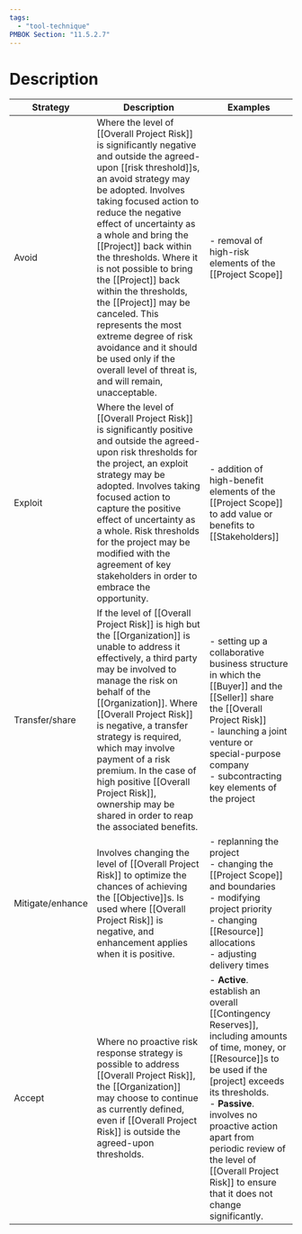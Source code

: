 ```yaml
---
tags:
  - "tool-technique"
PMBOK Section: "11.5.2.7"
---
```

# Description

| Strategy | Description | Examples |
| ---- | ---- | ---- |
| Avoid | Where the level of [[Overall Project Risk]] is significantly negative and outside the agreed-upon [[risk threshold]]s, an avoid strategy may be adopted. Involves taking focused action to reduce the negative effect of uncertainty as a whole and bring the [[Project]] back within the thresholds. Where it is not possible to bring the [[Project]] back within the thresholds, the [[Project]] may be canceled. This represents the most extreme degree of risk avoidance and it should be used only if the overall level of threat is, and will remain, unacceptable. | - removal of high-risk elements of the [[Project Scope]] |
| Exploit | Where the level of [[Overall Project Risk]] is significantly positive and outside the agreed-upon risk thresholds for the project, an exploit strategy may be adopted. Involves taking focused action to capture the positive effect of uncertainty as a whole. Risk thresholds for the project may be modified with the agreement of key stakeholders in order to embrace the opportunity. | - addition of high-benefit elements of the [[Project Scope]] to add value or benefits to [[Stakeholders]] |
| Transfer/share | If the level of [[Overall Project Risk]] is high but the [[Organization]] is unable to address it effectively, a third party may be involved to manage the risk on behalf of the [[Organization]]. Where [[Overall Project Risk]] is negative, a transfer strategy is required, which may involve payment of a risk premium. In the case of high positive [[Overall Project Risk]], ownership may be shared in order to reap the associated benefits.  | - setting up a collaborative business structure in which the [[Buyer]] and the [[Seller]] share the [[Overall Project Risk]]<br>- launching a joint venture or special-purpose company<br>- subcontracting key elements of the project |
| Mitigate/enhance | Involves changing the level of [[Overall Project Risk]] to optimize the chances of achieving the [[Objective]]s. Is used where [[Overall Project Risk]] is negative, and enhancement applies when it is positive. | - replanning the project<br>- changing the [[Project Scope]] and boundaries<br>- modifying project priority<br>- changing [[Resource]] allocations<br>- adjusting delivery times |
| Accept | Where no proactive risk response strategy is possible to address [[Overall Project Risk]], the [[Organization]] may choose to continue as currently defined, even if [[Overall Project Risk]] is outside the agreed-upon thresholds. | - **Active**. establish an overall [[Contingency Reserves]], including amounts of time, money, or [[Resource]]s to be used if the [project] exceeds its thresholds.<br>- **Passive**. involves no proactive action apart from periodic review of the level of [[Overall Project Risk]] to ensure that it does not change significantly. |
